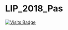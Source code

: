# LIP_2018_Pas
[![Visits Badge](https://badges.pufler.dev/visits/71460-4-F/LIP_2018_Pas)](https://badges.pufler.dev)
